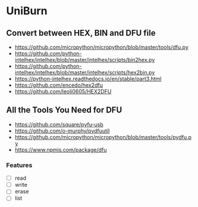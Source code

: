 # UniBurn

## Convert between HEX, BIN and DFU file

- https://github.com/micropython/micropython/blob/master/tools/dfu.py
- https://github.com/python-intelhex/intelhex/blob/master/intelhex/scripts/bin2hex.py
- https://github.com/python-intelhex/intelhex/blob/master/intelhex/scripts/hex2bin.py
- https://python-intelhex.readthedocs.io/en/stable/part3.html
- https://github.com/encedo/hex2dfu
- https://github.com/leoli0605/HEX2DFU

## All the Tools You Need for DFU

- https://github.com/square/pyfu-usb
- https://github.com/o-murphy/pydfuutil
- https://github.com/micropython/micropython/blob/master/tools/pydfu.py
- https://www.npmjs.com/package/dfu

### Features

- [ ] read
- [ ] write
- [ ] erase
- [ ] list
